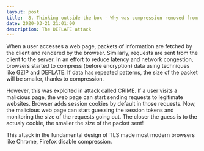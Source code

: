 ```yaml
---
layout: post
title:  8. Thinking outside the box - Why was compression removed from TLS?
date: 2020-03-21 21:01:00
description: The DEFLATE attack
---
```

When a user accesses a web page, packets of information are fetched by the client and rendered by the browser. Similarly, requests are sent from the client to the server. In an effort to reduce latency and network congestion, browsers started to compress (before encryption) data using techniques like GZIP and DEFLATE. If data has repeated patterns, the size of the packet will be smaller, thanks to compression.

However, this was exploited in attack called CRIME. If a user visits a malicious page, the web page can start sending requests to legitimate websites. Browser adds session cookies by default in those requests. Now, the malicious web page can start guessing the session tokens and monitoring the size of the requests going out. The closer the guess is to the actualy cookie, the smaller the size of the packet sent!

This attack in the fundamental design of TLS made most modern browsers like Chrome, Firefox disable compression.
